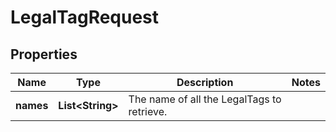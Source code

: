 
# LegalTagRequest

## Properties
Name | Type | Description | Notes
------------ | ------------- | ------------- | -------------
**names** | **List&lt;String&gt;** | The name of all the LegalTags to retrieve. | 



